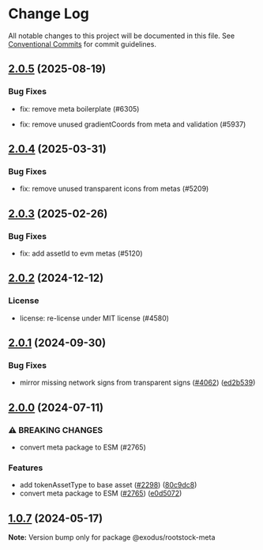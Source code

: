 # Change Log

All notable changes to this project will be documented in this file.
See [Conventional Commits](https://conventionalcommits.org) for commit guidelines.

## [2.0.5](https://github.com/ExodusMovement/assets/compare/@exodus/rootstock-meta@2.0.4...@exodus/rootstock-meta@2.0.5) (2025-08-19)


### Bug Fixes


* fix: remove meta boilerplate (#6305)

* fix: remove unused gradientCoords from meta and validation (#5937)



## [2.0.4](https://github.com/ExodusMovement/assets/compare/@exodus/rootstock-meta@2.0.3...@exodus/rootstock-meta@2.0.4) (2025-03-31)


### Bug Fixes


* fix: remove unused transparent icons from metas (#5209)



## [2.0.3](https://github.com/ExodusMovement/assets/compare/@exodus/rootstock-meta@2.0.2...@exodus/rootstock-meta@2.0.3) (2025-02-26)


### Bug Fixes


* fix: add assetId to evm metas (#5120)



## [2.0.2](https://github.com/ExodusMovement/assets/compare/@exodus/rootstock-meta@2.0.1...@exodus/rootstock-meta@2.0.2) (2024-12-12)


### License


* license: re-license under MIT license (#4580)



## [2.0.1](https://github.com/ExodusMovement/assets/compare/@exodus/rootstock-meta@2.0.0...@exodus/rootstock-meta@2.0.1) (2024-09-30)


### Bug Fixes

* mirror missing network signs from transparent signs ([#4062](https://github.com/ExodusMovement/assets/issues/4062)) ([ed2b539](https://github.com/ExodusMovement/assets/commit/ed2b5397549184fa47ab81d7de5e08b3ec067ccb))



## [2.0.0](https://github.com/ExodusMovement/assets/compare/@exodus/rootstock-meta@1.0.7...@exodus/rootstock-meta@2.0.0) (2024-07-11)


### ⚠ BREAKING CHANGES

* convert meta package to ESM (#2765)

### Features

* add tokenAssetType to base asset ([#2298](https://github.com/ExodusMovement/assets/issues/2298)) ([80c9dc8](https://github.com/ExodusMovement/assets/commit/80c9dc8a4d2a8614f84b66d2c9649cdf19601443))
* convert meta package to ESM ([#2765](https://github.com/ExodusMovement/assets/issues/2765)) ([e0d5072](https://github.com/ExodusMovement/assets/commit/e0d5072e1f79bf3770c88333638a7499046544de))



## [1.0.7](https://github.com/ExodusMovement/assets/compare/@exodus/rootstock-meta@1.0.6...@exodus/rootstock-meta@1.0.7) (2024-05-17)

**Note:** Version bump only for package @exodus/rootstock-meta
